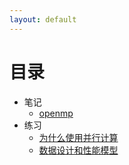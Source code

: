 ```yaml
---
layout: default
--- 
```


# 目录

* 笔记
  * [openmp](./note/openmp)
* 练习
  * [为什么使用并行计算](./exercises/)
  * [数据设计和性能模型](./exercises/)
